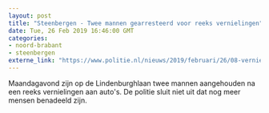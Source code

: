 ```yaml
---
layout: post
title: "Steenbergen - Twee mannen gearresteerd voor reeks vernielingen"
date: Tue, 26 Feb 2019 16:46:00 GMT
categories: 
- noord-brabant 
- steenbergen 
externe_link: "https://www.politie.nl/nieuws/2019/februari/26/08-vernielingen-steenbergen.html"
---
```


Maandagavond zijn op de Lindenburghlaan twee mannen aangehouden na een reeks vernielingen aan auto's. De politie sluit niet uit dat nog meer mensen benadeeld zijn.
